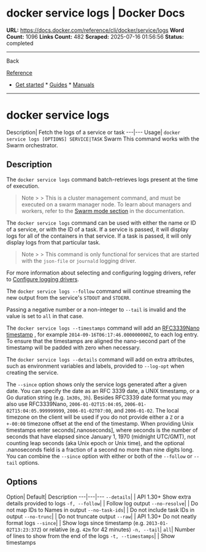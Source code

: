 # docker service logs | Docker Docs

**URL:** https://docs.docker.com/reference/cli/docker/service/logs
**Word Count:** 1096
**Links Count:** 482
**Scraped:** 2025-07-16 01:56:56
**Status:** completed

---

Back

[Reference](https://docs.docker.com/reference/)

  * [Get started](https://docs.docker.com/get-started/)   * [Guides](https://docs.docker.com/guides/)   * [Manuals](https://docs.docker.com/manuals/)

* * *

# docker service logs

Description| Fetch the logs of a service or task   ---|---   Usage| `docker service logs [OPTIONS] SERVICE|TASK`      Swarm This command works with the Swarm orchestrator.

## Description

The `docker service logs` command batch-retrieves logs present at the time of execution.

> Note >  > This is a cluster management command, and must be executed on a swarm manager node. To learn about managers and workers, refer to the [Swarm mode section](https://docs.docker.com/engine/swarm/) in the documentation.

The `docker service logs` command can be used with either the name or ID of a service, or with the ID of a task. If a service is passed, it will display logs for all of the containers in that service. If a task is passed, it will only display logs from that particular task.

> Note >  > This command is only functional for services that are started with the `json-file` or `journald` logging driver.

For more information about selecting and configuring logging drivers, refer to [Configure logging drivers](https://docs.docker.com/engine/logging/configure/).

The `docker service logs --follow` command will continue streaming the new output from the service's `STDOUT` and `STDERR`.

Passing a negative number or a non-integer to `--tail` is invalid and the value is set to `all` in that case.

The `docker service logs --timestamps` command will add an [RFC3339Nano timestamp](https://pkg.go.dev/time#RFC3339Nano) , for example `2014-09-16T06:17:46.000000000Z`, to each log entry. To ensure that the timestamps are aligned the nano-second part of the timestamp will be padded with zero when necessary.

The `docker service logs --details` command will add on extra attributes, such as environment variables and labels, provided to `--log-opt` when creating the service.

The `--since` option shows only the service logs generated after a given date. You can specify the date as an RFC 3339 date, a UNIX timestamp, or a Go duration string \(e.g. `1m30s`, `3h`\). Besides RFC3339 date format you may also use RFC3339Nano, `2006-01-02T15:04:05`, `2006-01-02T15:04:05.999999999`, `2006-01-02T07:00`, and `2006-01-02`. The local timezone on the client will be used if you do not provide either a `Z` or a `+-00:00` timezone offset at the end of the timestamp. When providing Unix timestamps enter seconds\[.nanoseconds\], where seconds is the number of seconds that have elapsed since January 1, 1970 \(midnight UTC/GMT\), not counting leap seconds \(aka Unix epoch or Unix time\), and the optional .nanoseconds field is a fraction of a second no more than nine digits long. You can combine the `--since` option with either or both of the `--follow` or `--tail` options.

## Options

Option| Default| Description   ---|---|---   `--details`| | API 1.30+ Show extra details provided to logs   `-f, --follow`| | Follow log output   `--no-resolve`| | Do not map IDs to Names in output   `--no-task-ids`| | Do not include task IDs in output   `--no-trunc`| | Do not truncate output   `--raw`| | API 1.30+ Do not neatly format logs   `--since`| | Show logs since timestamp \(e.g. `2013-01-02T13:23:37Z`\) or relative \(e.g. `42m` for 42 minutes\)      `-n, --tail`| `all`| Number of lines to show from the end of the logs   `-t, --timestamps`| | Show timestamps